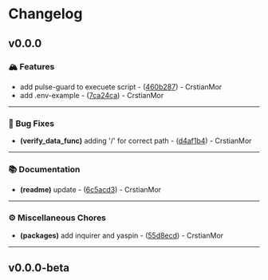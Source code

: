 # Changelog

## v0.0.0

### 🏔️ Features
- add pulse-guard to execuete script - ([460b287](https://github.com/CristianMor/pulse-guard/commit/460b287cc77a13c65574f54103e3fb202d23914e)) - CrstianMor
- add .env-example - ([7ca24ca](https://github.com/CristianMor/pulse-guard/commit/7ca24cacd463d8272af747c8c59abba2d330c066)) - CrstianMor

---

### 🐛 Bug Fixes
- **(verify_data_func)** adding '/' for correct path - ([d4af1b4](https://github.com/CristianMor/pulse-guard/commit/d4af1b410fae187b3cdf48df15b57925fdc5656f)) - CrstianMor

---

### 📚 Documentation
- **(readme)** update - ([6c5acd3](https://github.com/CristianMor/pulse-guard/commit/6c5acd31ff66817da8d440f7530730b6bc8b0c36)) - CrstianMor

---
### ⚙️  Miscellaneous Chores
- **(packages)** add inquirer and yaspin - ([55d8ecd](https://github.com/CristianMor/pulse-guard/commit/55d8ecde2a258e6650743c779b0dabeed97743e1)) - CrstianMor

---

## v0.0.0-beta

